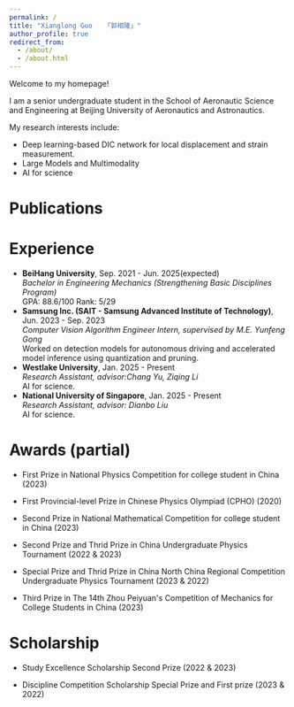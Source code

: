 ```yaml
---
permalink: /
title: "Xianglong Guo   「郭相隆」"
author_profile: true
redirect_from: 
  - /about/
  - /about.html
---
```


Welcome to my homepage!

I am a senior undergraduate student in the School of Aeronautic Science and Engineering at Beijing University of Aeronautics and Astronautics.

My research interests include:
* Deep learning-based DIC network for local displacement and strain measurement.
* Large Models and Multimodality
* AI for science

Publications
======



Experience
======
<ul>
<li>
<b>BeiHang University</b>, Sep. 2021 - Jun. 2025(expected)<br>
<i>Bachelor in Engineering Mechanics (Strengthening Basic Disciplines Program)</i><br>
GPA: 88.6/100 Rank: 5/29<br>
</li>



<li>
<b>Samsung Inc. (SAIT - Samsung Advanced Institute of Technology)</b>, Jun. 2023 - Sep. 2023<br>
<i>Computer Vision Algorithm Engineer Intern, supervised by M.E. Yunfeng Gong</i><br>
Worked on detection models for autonomous driving and accelerated model inference using quantization and pruning.<br>
</li>

<li>
<b>Westlake University</b>, Jan. 2025 - Present<br>
<i>Research Assistant, advisor:Chang Yu, Ziqing Li</i><br>
AI for science.<br>
</li>

<li>
<b>National University of Singapore</b>, Jan. 2025 - Present<br>
<i>Research Assistant, advisor: Dianbo Liu</i><br>
AI for science.<br>
</li>


</ul>


Awards (partial)
======

-    First Prize in National Physics Competition for college student in
    China (2023)

-    First Provincial-level Prize in Chinese Physics Olympiad
    (CPHO) (2020)

-    Second Prize in National Mathematical Competition for college
    student in China (2023)

-    Second Prize and Thrid Prize in China Undergraduate Physics
    Tournament (2022 & 2023)

-    Special Prize and Thrid Prize in China North China Regional
    Competition Undergraduate Physics Tournament (2023 & 2022)

-    Third Prize in The 14th Zhou Peiyuan's Competition of Mechanics for
    College Students in China (2023)


Scholarship
======

-    Study Excellence Scholarship Second Prize (2022 & 2023)

-    Discipline Competition Scholarship Special Prize and First prize
    (2023 & 2022)

